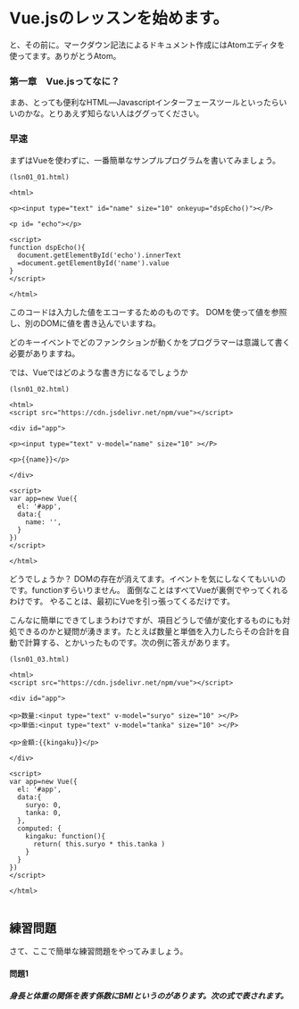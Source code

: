 # Vue.jsのレッスンを始めます。

と、その前に。マークダウン記法によるドキュメント作成にはAtomエディタを使ってます。ありがとうAtom。

### 第一章　Vue.jsってなに？
まあ、とっても便利なHTML―Javascriptインターフェースツールといったらいいのかな。とりあえず知らない人はググってください。

### 早速
まずはVueを使わずに、一番簡単なサンプルプログラムを書いてみましょう。
```
(lsn01_01.html)

<html>

<p><input type="text" id="name" size="10" onkeyup="dspEcho()"></P>

<p id= "echo"></p>

<script>
function dspEcho(){
  document.getElementById('echo').innerText
  =document.getElementById('name').value
}
</script>

</html>
```
このコードは入力した値をエコーするためのものです。
DOMを使って値を参照し、別のDOMに値を書き込んでいますね。

どのキーイベントでどのファンクションが動くかをプログラマーは意識して書く必要がありますね。

では、Vueではどのような書き方になるでしょうか

```
(lsn01_02.html)

<html>
<script src="https://cdn.jsdelivr.net/npm/vue"></script>

<div id="app">

<p><input type="text" v-model="name" size="10" ></P>

<p>{{name}}</p>

</div>

<script>
var app=new Vue({
  el: '#app',
  data:{
    name: '',
  }
})
</script>

</html>
```
どうでしょうか？
DOMの存在が消えてます。イベントを気にしなくてもいいのです。functionすらいりません。
面倒なことはすべてVueが裏側でやってくれるわけです。
やることは、最初にVueを引っ張ってくるだけです。

こんなに簡単にできてしまうわけですが、項目どうしで値が変化するものにも対処できるのかと疑問が湧きます。たとえば数量と単価を入力したらその合計を自動で計算する、とかいったものです。次の例に答えがあります。

```
(lsn01_03.html)

<html>
<script src="https://cdn.jsdelivr.net/npm/vue"></script>

<div id="app">

<p>数量:<input type="text" v-model="suryo" size="10" ></P>
<p>単価:<input type="text" v-model="tanka" size="10" ></P>

<p>金額:{{kingaku}}</p>

</div>

<script>
var app=new Vue({
  el: '#app',
  data:{
    suryo: 0,
    tanka: 0,
  },
  computed: {
    kingaku: function(){
      return( this.suryo * this.tanka )
    }
  }
})
</script>

</html>


```
## 練習問題
さて、ここで簡単な練習問題をやってみましょう。

#### 問題1
##### 身長と体重の関係を表す係数にBMIというのがあります。次の式で表されます。
